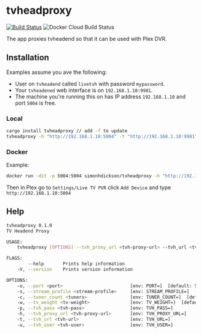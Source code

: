 # tvheadproxy

[![Build Status](https://travis-ci.org/simonhdickson/tvheadproxy.svg?branch=master)](https://travis-ci.org/simonhdickson/tvheadproxy) ![Docker Cloud Build Status](https://img.shields.io/docker/cloud/build/simonhdickson/tvheadproxy)

The app proxies tvheadend so that it can be used with Plex DVR.

## Installation

Examples assume you ave the following:

- User on `tvheadend` called `livetvh` with password `mypassword`.
- Your `tvheadened` web interface is on `192.168.1.10:9981`.
- The machine you're running this on has IP address `192.168.1.10` and port `5004` is free.

### Local

```bash
cargo install tvheadproxy // add -f to update
tvheadproxy -h "http://192.168.1.10:5004" -t "http://192.168.1.10:9981" -u "livetvh" -p "mypassword"
```

### Docker

Example:

```bash
docker run -dit -p 5004:5004 simonhdickson/tvheadproxy -h "http://192.168.1.10:5004" -t "http://192.168.1.10:9981" -u "livetvh" -p "mypassword"
```

Then in Plex go to `Settings/Live TV PVR` click `Add Device` and type `http://192.168.1.10:5004`

## Help

```bash
tvheadproxy 0.1.0
TV Headend Proxy

USAGE:
    tvheadproxy [OPTIONS] --tvh_proxy_url <tvh-proxy-url> --tvh_url <tvh-url> --tvh_user <tvh-user>

FLAGS:
        --help       Prints help information
    -V, --version    Prints version information

OPTIONS:
    -o, --port <port>                         [env: PORT=]  [default: 5004]
    -s, --stream_profile <stream-profile>     [env: STREAM_PROFILE=]  [default: pass]
    -c, --tuner_count <tuners>                [env: TUNER_COUNT=]  [default: 3]
    -w, --tv_weight <tv-weight>               [env: TV_WEIGHT=]  [default: 300]
    -p, --tvh_pass <tvh-pass>                 [env: TVH_PASS=]
    -h, --tvh_proxy_url <tvh-proxy-url>       [env: TVH_PROXY_URL=]
    -t, --tvh_url <tvh-url>                   [env: TVH_URL=]
    -u, --tvh_user <tvh-user>                 [env: TVH_USER=]
```
